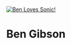 [<img src="https://rawgit.com/brgibson/awesome/master/images/sega.svg" alt="Ben Loves Sonic!"></img>](http://tinyurl.com/m4p6gb8)

# Ben Gibson
